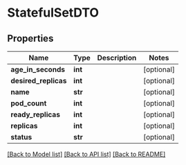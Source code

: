 # StatefulSetDTO

## Properties
Name | Type | Description | Notes
------------ | ------------- | ------------- | -------------
**age_in_seconds** | **int** |  | [optional] 
**desired_replicas** | **int** |  | [optional] 
**name** | **str** |  | [optional] 
**pod_count** | **int** |  | [optional] 
**ready_replicas** | **int** |  | [optional] 
**replicas** | **int** |  | [optional] 
**status** | **str** |  | [optional] 

[[Back to Model list]](../README.md#documentation-for-models) [[Back to API list]](../README.md#documentation-for-api-endpoints) [[Back to README]](../README.md)


